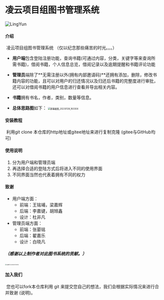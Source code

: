 # 凌云项目组图书管理系统

![LingYun](https://roninz.oss-cn-beijing.aliyuncs.com/LingYun.png)



#### 介绍

​      凌云项目组图书管理系统  （仅以纪念那些痛苦的时光。。。）

- **用户端**包含登陆注册功能，查询书籍(可通过内容，分类，关键字等来查询所需书籍)，借阅书籍，个人信息总览，借阅记录以及逾期提醒和书籍评论功能

- **管理员**端除了**无需注册以外(拥有内部邀请码)**还拥有添加，删除，修改书籍内容的功能，且可以对用户的归还情况以及归还后书籍的完整度进行审批，还可以对借阅书籍的用户信息进行查看并导出相关内容。

- **书籍**拥有书名，作者，类别，数量等信息。



- **总体思路图**如下：		<img src="https://roninz.oss-cn-beijing.aliyuncs.com/%E5%B1%8F%E5%B9%95%E6%88%AA%E5%9B%BE_20230126_163304.png" alt="屏幕截图_20230126_163304" style="zoom: 50%;" />





#### 安装教程

​		利用git clone 本仓库的http地址或gitee地址来进行复制克隆   (gitee与GitHub均可)



#### 使用说明

1.  分为用户端和管理员端
2.  再选择合适的登陆方式后将进入不同的使用界面
3.  不同界面当然也代表着拥有不同的权力



#### 致谢

- 用户端方面：
  - 前端：王铭埔，梁嘉辉
  - 后端：李嘉键，胡旭鑫
  - 设计：杜非凡	
- 管理员端方面：
  - 前端：张晏铭
  - 后端：翟嘉乐
  - 设计：白晓凡

##### 											**（感谢以上制作者对此图书系统的贡献。）**

<img src="https://roninz.oss-cn-beijing.aliyuncs.com/QQ%E5%9B%BE%E7%89%8720230201133132.jpg" alt="QQ图片20230201133132" style="zoom:25%;" />

#### 加入我们

​	您也可以fork本仓库利用 git 来提交您自己的想法，我们会根据实际情况来进行合并致谢 (说明)。

​	

